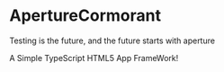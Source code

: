 # ApertureCormorant
Testing is the future, and the future starts with aperture

A Simple TypeScript HTML5 App FrameWork!

